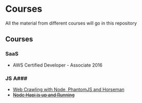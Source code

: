 # Courses
All the material from different courses will go in this repository

## Courses ##
### SaaS ###
 - AWS Certified Developer - Associate 2016

### JS A###
- [Web Crawling with Node, PhantomJS and Horseman](http://www.sitepoint.com/web-crawling-node-phantomjs-horseman/)
- ~~[Node Hapi.js up and Running](https://egghead.io/lessons/node-js-hapi-js-up-and-running?series=introduction-to-node-servers-with-hapi-js)~~
